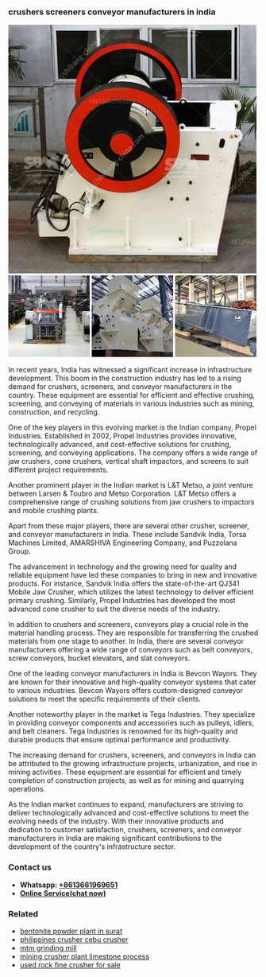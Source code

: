 <h3>crushers screeners conveyor manufacturers in india</h3><img src='1708309425.jpg' alt=''><p>In recent years, India has witnessed a significant increase in infrastructure development. This boom in the construction industry has led to a rising demand for crushers, screeners, and conveyor manufacturers in the country. These equipment are essential for efficient and effective crushing, screening, and conveying of materials in various industries such as mining, construction, and recycling.</p><p>One of the key players in this evolving market is the Indian company, Propel Industries. Established in 2002, Propel Industries provides innovative, technologically advanced, and cost-effective solutions for crushing, screening, and conveying applications. The company offers a wide range of jaw crushers, cone crushers, vertical shaft impactors, and screens to suit different project requirements.</p><p>Another prominent player in the Indian market is L&T Metso, a joint venture between Larsen & Toubro and Metso Corporation. L&T Metso offers a comprehensive range of crushing solutions from jaw crushers to impactors and mobile crushing plants.</p><p>Apart from these major players, there are several other crusher, screener, and conveyor manufacturers in India. These include Sandvik India, Torsa Machines Limited, AMARSHIVA Engineering Company, and Puzzolana Group.</p><p>The advancement in technology and the growing need for quality and reliable equipment have led these companies to bring in new and innovative products. For instance, Sandvik India offers the state-of-the-art QJ341 Mobile Jaw Crusher, which utilizes the latest technology to deliver efficient primary crushing. Similarly, Propel Industries has developed the most advanced cone crusher to suit the diverse needs of the industry.</p><p>In addition to crushers and screeners, conveyors play a crucial role in the material handling process. They are responsible for transferring the crushed materials from one stage to another. In India, there are several conveyor manufacturers offering a wide range of conveyors such as belt conveyors, screw conveyors, bucket elevators, and slat conveyors.</p><p>One of the leading conveyor manufacturers in India is Bevcon Wayors. They are known for their innovative and high-quality conveyor systems that cater to various industries. Bevcon Wayors offers custom-designed conveyor solutions to meet the specific requirements of their clients.</p><p>Another noteworthy player in the market is Tega Industries. They specialize in providing conveyor components and accessories such as pulleys, idlers, and belt cleaners. Tega Industries is renowned for its high-quality and durable products that ensure optimal performance and productivity.</p><p>The increasing demand for crushers, screeners, and conveyors in India can be attributed to the growing infrastructure projects, urbanization, and rise in mining activities. These equipment are essential for efficient and timely completion of construction projects, as well as for mining and quarrying operations.</p><p>As the Indian market continues to expand, manufacturers are striving to deliver technologically advanced and cost-effective solutions to meet the evolving needs of the industry. With their innovative products and dedication to customer satisfaction, crushers, screeners, and conveyor manufacturers in India are making significant contributions to the development of the country's infrastructure sector.</p><h3>Contact us</h3><ul><li><strong>Whatsapp:&nbsp;<a href="https://wa.me/8613661969651">+8613661969651</a></strong></li><li><a href="https://swt.shibang-china.com/?git&amp;zhl&amp;crushers screeners conveyor manufacturers in india"><strong>Online Service(chat now)</strong></a></li></ul><h3>Related</h3><ul><li><a href='bentonite powder plant in surat.md'>bentonite powder plant in surat</a></li><li><a href='philippines crusher cebu crusher.md'>philippines crusher cebu crusher</a></li><li><a href='mtm grinding mill.md'>mtm grinding mill</a></li><li><a href='mining crusher plant limestone process.md'>mining crusher plant limestone process</a></li><li><a href='used rock fine crusher for sale.md'>used rock fine crusher for sale</a></li></ul>